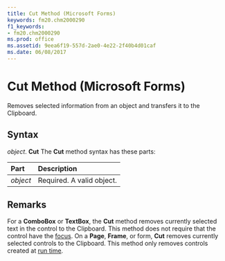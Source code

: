 ```yaml
---
title: Cut Method (Microsoft Forms)
keywords: fm20.chm2000290
f1_keywords:
- fm20.chm2000290
ms.prod: office
ms.assetid: 9eea6f19-557d-2ae0-4e22-2f40b4d01caf
ms.date: 06/08/2017
---
```



# Cut Method (Microsoft Forms)



Removes selected information from an object and transfers it to the Clipboard.

## Syntax

_object_. **Cut**
The  **Cut** method syntax has these parts:


|**Part**|**Description**|
|:-----|:-----|
| _object_|Required. A valid object.|

## Remarks

For a  **ComboBox** or **TextBox**, the **Cut** method removes currently selected text in the control to the Clipboard. This method does not require that the control have the [focus](../../Glossary/vbe-glossary.md#focus).
On a  **Page**, **Frame**, or form, **Cut** removes currently selected controls to the Clipboard. This method only removes controls created at [run time](../../Glossary/vbe-glossary.md#run-time).

